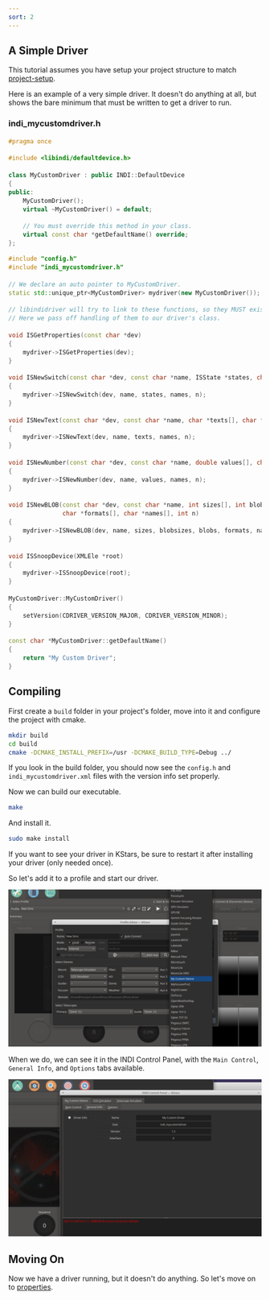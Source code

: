 ```yaml
---
sort: 2
---
```

## A Simple Driver

This tutorial assumes you have setup your project structure to match [project-setup](project-setup.md).

Here is an example of a very simple driver. It doesn't do anything at all, but shows the bare minimum
that must be written to get a driver to run.

### indi_mycustomdriver.h

```cpp
#pragma once

#include <libindi/defaultdevice.h>

class MyCustomDriver : public INDI::DefaultDevice
{
public:
    MyCustomDriver();
    virtual ~MyCustomDriver() = default;

    // You must override this method in your class.
    virtual const char *getDefaultName() override;
};
```

```cpp
#include "config.h"
#include "indi_mycustomdriver.h"

// We declare an auto pointer to MyCustomDriver.
static std::unique_ptr<MyCustomDriver> mydriver(new MyCustomDriver());

// libindidriver will try to link to these functions, so they MUST exist.
// Here we pass off handling of them to our driver's class.

void ISGetProperties(const char *dev)
{
    mydriver->ISGetProperties(dev);
}

void ISNewSwitch(const char *dev, const char *name, ISState *states, char *names[], int n)
{
    mydriver->ISNewSwitch(dev, name, states, names, n);
}

void ISNewText(const char *dev, const char *name, char *texts[], char *names[], int n)
{
    mydriver->ISNewText(dev, name, texts, names, n);
}

void ISNewNumber(const char *dev, const char *name, double values[], char *names[], int n)
{
    mydriver->ISNewNumber(dev, name, values, names, n);
}

void ISNewBLOB(const char *dev, const char *name, int sizes[], int blobsizes[], char *blobs[],
               char *formats[], char *names[], int n)
{
    mydriver->ISNewBLOB(dev, name, sizes, blobsizes, blobs, formats, names, n);
}

void ISSnoopDevice(XMLEle *root)
{
    mydriver->ISSnoopDevice(root);
}

MyCustomDriver::MyCustomDriver()
{
    setVersion(CDRIVER_VERSION_MAJOR, CDRIVER_VERSION_MINOR);
}

const char *MyCustomDriver::getDefaultName()
{
    return "My Custom Driver";
}
```

## Compiling

First create a `build` folder in your project's folder, move into it and configure the project with cmake.

```bash
mkdir build
cd build
cmake -DCMAKE_INSTALL_PREFIX=/usr -DCMAKE_BUILD_TYPE=Debug ../
```

If you look in the build folder, you should now see the `config.h` and `indi_mycustomdriver.xml` files
with the version info set properly.

Now we can build our executable.

```bash
make
```

And install it.

```bash
sudo make install
```

If you want to see your driver in KStars, be sure to restart it after installing your driver (only needed once).

So let's add it to a profile and start our driver.

![Ekos Profile Editor](../images/profile_editor.png)

When we do, we can see it in the INDI Control Panel, with the `Main Control`, `General Info`, and `Options` tabs available.

![INDI Control Panel](../images/driver.png)

## Moving On

Now we have a driver running, but it doesn't do anything. So let's move on to [properties](properties.md).
